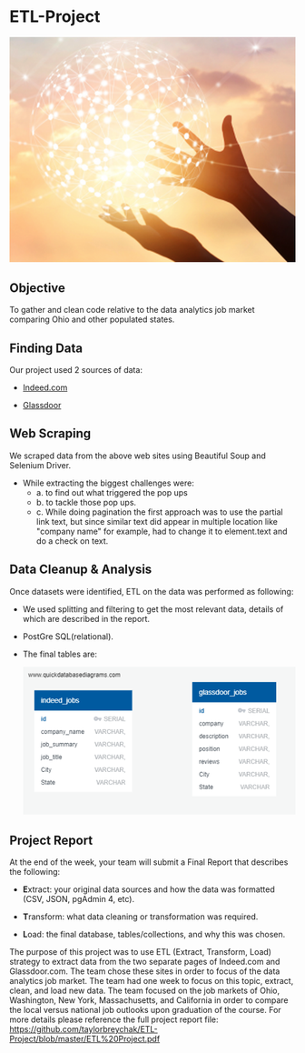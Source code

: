 # ETL-Project
![ETL](Images/ETL.png)

## Objective

To gather and clean code relative to the data analytics job market comparing Ohio and other populated states. 

## Finding Data

Our project used 2  sources of data:

* [Indeed.com](https://indeed.com/)

* [Glassdoor](https://www.glassdoor.com/)

## Web Scraping

We scraped data from the above web sites using Beautiful Soup and Selenium Driver. 
* While extracting the biggest challenges were:
    * a. to find out what triggered the pop ups 
    * b. to tackle those pop ups.
    * c. While doing pagination the first approach was to use the partial link text, but since similar text did appear in multiple 
        location like "company name" for example, had to change it to element.text and do a check on text.



## Data Cleanup & Analysis

Once datasets were identified, ETL on the data was performed as following:

* We used splitting and filtering to get the most relevant data, details of which are described in the report.

* PostGre SQL(relational).

* The final tables are:

    ![ERD Diagram](Images/ERDiagram-ETLProject.png)



## Project Report

At the end of the week, your team will submit a Final Report that describes the following:

* **E**xtract: your original data sources and how the data was formatted (CSV, JSON, pgAdmin 4, etc).

* **T**ransform: what data cleaning or transformation was required.

* **L**oad: the final database, tables/collections, and why this was chosen.

The purpose of this project was to use ETL (Extract, Transform, Load) strategy to extract data from the two separate pages of Indeed.com and Glassdoor.com. The team chose these sites in order to focus of the data analytics job market. The team had one week to focus on this topic, extract, clean, and load new data. The team focused on the job markets of Ohio, Washington, New York, Massachusetts, and California in order to compare the local versus national job outlooks upon graduation of the course. For more details please reference the full project report file:  https://github.com/taylorbreychak/ETL-Project/blob/master/ETL%20Project.pdf

